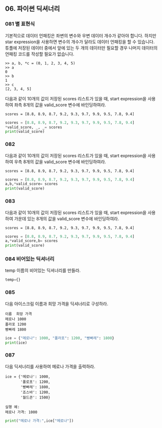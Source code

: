 ## 06. 파이썬 딕셔너리

### 081 별 표현식
기본적으로 데이터 언패킹은 좌변의 변수와 우변 데이터 개수가 같아야 합니다. 하지만 star expression을 사용하면 변수의 개수가 달라도 데이터 언패킹을 할 수 있습니다. 튜플에 저장된 데이터 중에서 앞에 있는 두 개의 데이터만 필요할 경우 나머지 데이터의 언패킹 코드를 작성할 필요가 없습니다.
```
>> a, b, *c = (0, 1, 2, 3, 4, 5)
>> a
0
>> b
1
>> c
[2, 3, 4, 5]
```
다음과 같이 10개의 값이 저장된 scores 리스트가 있을 때, start expression을 사용하여 좌측 8개의 값을 valid_score 변수에 바인딩하여라.
```
scores = [8.8, 8.9, 8.7, 9.2, 9.3, 9.7, 9.9, 9.5, 7.8, 9.4]
```
```python
scores = [8.8, 8.9, 8.7, 9.2, 9.3, 9.7, 9.9, 9.5, 7.8, 9.4]
*valid_score, _, _= scores
print(valid_score)
```
### 082
다음과 같이 10개의 값이 저장된 scores 리스트가 있을 때, start expression을 사용하여 우측 8개의 값을 valid_score 변수에 바인딩하여라.
```
scores = [8.8, 8.9, 8.7, 9.2, 9.3, 9.7, 9.9, 9.5, 7.8, 9.4]
```
```python
scores = [8.8, 8.9, 8.7, 9.2, 9.3, 9.7, 9.9, 9.5, 7.8, 9.4]
a,b,*valid_score= scores
print(valid_score)
```

### 083
다음과 같이 10개의 값이 저장된 scores 리스트가 있을 때, start expression을 사용하여 가운데 있는 8개의 값을 valid_score 변수에 바인딩하여라.
```
scores = [8.8, 8.9, 8.7, 9.2, 9.3, 9.7, 9.9, 9.5, 7.8, 9.4]
```
```python
scores = [8.8, 8.9, 8.7, 9.2, 9.3, 9.7, 9.9, 9.5, 7.8, 9.4]
a,*valid_score,b= scores
print(valid_score)
```

### 084 비어있는 딕셔너리
temp 이름의 비어있는 딕셔너리를 만들라.
```python
temp={}
```

### 085
다음 아이스크림 이름과 희망 가격을 딕셔너리로 구성하라.
```
이름	희망 가격
메로나	1000
폴라포	1200
빵빠레	1800
```
```python
ice = {"메로나": 1000, "폴라포": 1200, "빵빠레": 1800}
print(ice)
```

### 087
다음 딕셔너리를 사용하여 메로나 가격을 출력하라.
```
ice = {'메로나': 1000,
       '폴로포': 1200,
       '빵빠레': 1800,
       '죠스바': 1200,
       '월드콘': 1500}
```
```
실행 예:
메로나 가격: 1000
```
```python
print("메로나 가격:",ice["메로나"])
```
